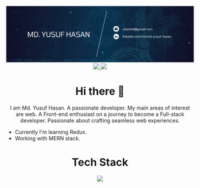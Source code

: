 <div align="center">
    <div>
        <img src="images/banner.png">
    </div>
    <div>
        <a href="https://github.com/YusufHasan94">
        <img src="https://img.shields.io/badge/GitHub-181717.svg?style=for-the-badge&logo=GitHub&logoColor=white">
        </a>
        <a href="https://www.linkedin.com/in/md-yusuf-hasan/">
        <img src="https://img.shields.io/badge/LinkedIn-0A66C2.svg?style=for-the-badge&logo=LinkedIn&logoColor=white">
        </a>
    </div>
    <div>
        <h1>Hi there 👋</h1>
        <p>I am Md. Yusuf Hasan. A passionate developer. My main areas of interest are web. A Front-end enthusiast on a journey to become a Full-stack developer. Passionate about crafting seamless web experiences.</p>
        <ul align="left">
            <li>Currently I'm learning Redux.</li>
            <li>Working with MERN stack.</li>
        </ul>
    </div>
    <div>
        <h1>Tech Stack</h1>
        <div>
            <img src="https://skillicons.dev/icons?i=html,css,javascript,typescript,tailwindcss,bootstrap,react,firebase,nodejs,expressjs,mongodb,php,mysql,cpp,matlab,figma&perline=8">
        </div>
    </div>
</div>
